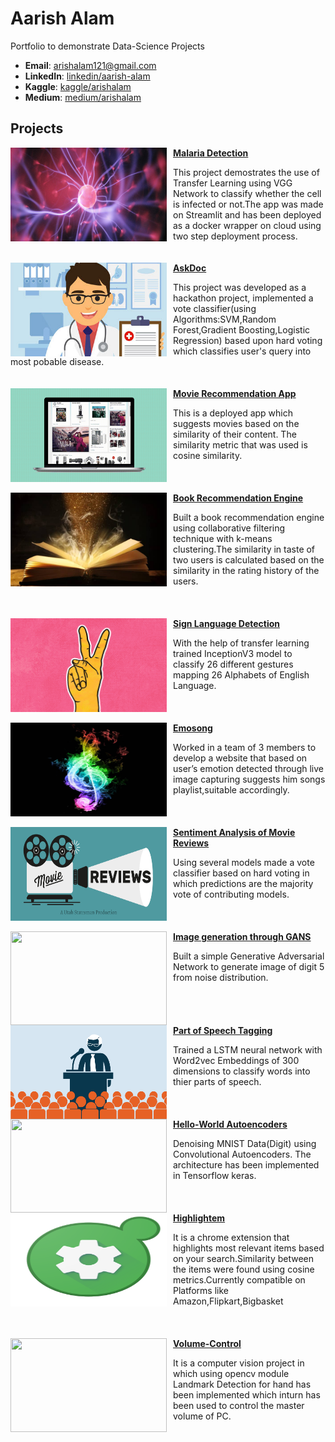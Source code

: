 # Aarish Alam
Portfolio to demonstrate Data-Science Projects

- **Email**: [arishalam121@gmail.com](arishalam121@gmail.com)
- **LinkedIn**: [linkedin/aarish-alam](www.linkedin.com/in/aarish-alam)
- **Kaggle**: [kaggle/arishalam](https://www.kaggle.com/arishalam)
- **Medium**: [medium/arishalam](https://arishalam121.medium.com/)

## Projects

<img align='left' width="250" height="150" src="./images/use_img.jpg" style="margin-right:10px"> **[Malaria Detection](https://github.com/RheagalFire/Malaria_Detection)**

This project demostrates the use of Transfer Learning using VGG Network to classify whether the cell is infected or not.The app was made on Streamlit and has been deployed as a docker wrapper on cloud using two step deployment process.
<br>
<br>
<br>
<img align='left' width="250" height="150" src="./images/doctor-clinic.jpg" style="margin-right:10px"> **[AskDoc](https://github.com/noobknights/askdoc)**

This project was developed as a hackathon project, implemented a vote classifier(using Algorithms:SVM,Random Forest,Gradient Boosting,Logistic Regression) based upon hard voting which classifies user's query into most pobable disease.
<br>
<br>
<br>
<img align='left' width="250" height="150" src="./images/movie.gif" style="margin-right:10px"> **[Movie Recommendation App](https://github.com/RheagalFire/Content_Based_Filtering)**

This is a deployed app which suggests movies based on the similarity of their content. The similarity metric that was used is cosine similarity.
<br>
<br>
<br>
<br>
<img align='left' width="250" height="150" src="./images/book.jpg" style="margin-right:10px"> **[Book Recommendation Engine](https://github.com/RheagalFire/Book-Recommendation-Engine)**

Built a book recommendation engine using collaborative filtering technique with k-means clustering.The similarity in taste of two users is calculated based on the similarity in the rating history of the users.
<br>
<br>
<br>
<br>
<img align='left' width="250" height="150" src="./images/gesture.gif" style="margin-right:10px"> **[Sign Language Detection](https://github.com/RheagalFire/Sign-Language-Detector)**

With the help of transfer learning trained InceptionV3 model to classify 26 different gestures mapping 26 Alphabets of English Language.
<br>
<br>
<br>
<br>
<img align='left' width="250" height="150" src="./images/music.jpg" style="margin-right:10px"> **[Emosong](https://github.com/noobknights/emosong)**

Worked in a team of 3 members to develop a website that based on user’s emotion detected through live image capturing suggests him songs playlist,suitable accordingly.
<br>
<br>
<br>
<br>
<img align='left' width="250" height="150" src="./images/movie.jpg" style="margin-right:10px"> **[Sentiment Analysis of Movie Reviews](https://github.com/RheagalFire/Sentiment-Analysis-of-Movie-Reviews)**

Using several models made a vote classifier based on hard voting in which predictions are the majority vote of contributing models.
<br>
<br>
<br>
<br>
<img align='left' width="250" height="150" src="./images/GANS_2.gif" style="margin-right:10px"> **[Image generation through GANS](https://github.com/RheagalFire/POS-Tagging)**

Built a simple Generative Adversarial Network to generate image of digit 5 from noise distribution.
<br>
<br>
<br>
<br>
<br>
<img align='left' width="250" height="150" src="./images/speech.png" style="margin-right:10px"> **[Part of Speech Tagging](https://github.com/RheagalFire/Sentiment-Analysis-of-Movie-Reviews)**

Trained a LSTM neural network with Word2vec Embeddings of 300 dimensions to classify words into thier parts of speech.
<br>
<br>
<br>
<br>
<img align='left' width="250" height="150" src="./images/Autoencoders.gif" style="margin-right:10px"> **[Hello-World Autoencoders](https://github.com/RheagalFire/Hello-World-Autoencoders)**

Denoising MNIST Data(Digit) using Convolutional Autoencoders. The architecture has been implemented in Tensorflow keras. 
<br>
<br>
<br>
<br>
<img align='left' width="250" height="150" src="./images/high_2.png" style="margin-right:10px"> **[Highlightem](https://github.com/noobknights/highlightem)**

It is a chrome extension that highlights most relevant items based on your search.Similarity between the items were found using cosine metrics.Currently compatible on Platforms like Amazon,Flipkart,Bigbasket
<br>
<br>
<br>
<br>
<img align='left' width="250" height="150" src="./images/hand-d.gif" style="margin-right:10px"> **[Volume-Control](https://github.com/RheagalFire/Volume-Control)**

It is a computer vision project in which using opencv module Landmark Detection for hand has been implemented which inturn has been used to control the master volume of PC.  










